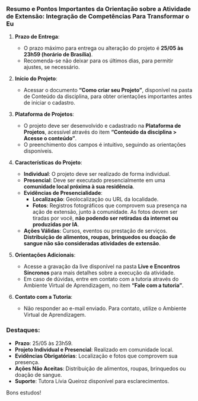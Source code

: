 ### Resumo e Pontos Importantes da Orientação sobre a Atividade de Extensão: **Integração de Competências Para Transformar o Eu**

1. **Prazo de Entrega**:
   - O prazo máximo para entrega ou alteração do projeto é **25/05 às 23h59 (horário de Brasília)**.
   - Recomenda-se não deixar para os últimos dias, para permitir ajustes, se necessário.

2. **Início do Projeto**:
   - Acessar o documento **“Como criar seu Projeto”**, disponível na pasta de Conteúdo da disciplina, para obter orientações importantes antes de iniciar o cadastro.

3. **Plataforma de Projetos**:
   - O projeto deve ser desenvolvido e cadastrado na **Plataforma de Projetos**, acessível através do item **“Conteúdo da disciplina > Acesse o conteúdo”**.
   - O preenchimento dos campos é intuitivo, seguindo as orientações disponíveis.

4. **Características do Projeto**:
   - **Individual**: O projeto deve ser realizado de forma individual.
   - **Presencial**: Deve ser executado presencialmente em uma **comunidade local próxima à sua residência**.
   - **Evidências de Presencialidade**:
     - **Localização**: Geolocalização ou URL da localidade.
     - **Fotos**: Registros fotográficos que comprovem sua presença na ação de extensão, junto à comunidade. As fotos devem ser tiradas por você, **não podendo ser retiradas da internet ou produzidas por IA**.
   - **Ações Válidas**: Cursos, eventos ou prestação de serviços. **Distribuição de alimentos, roupas, brinquedos ou doação de sangue não são consideradas atividades de extensão**.

5. **Orientações Adicionais**:
   - Acesse a gravação da live disponível na pasta **Live e Encontros Síncronos** para mais detalhes sobre a execução da atividade.
   - Em caso de dúvidas, entre em contato com a tutoria através do Ambiente Virtual de Aprendizagem, no item **“Fale com a tutoria”**.

6. **Contato com a Tutoria**:
   - Não responder ao e-mail enviado. Para contato, utilize o Ambiente Virtual de Aprendizagem.

### Destaques:
- **Prazo**: 25/05 às 23h59.
- **Projeto Individual e Presencial**: Realizado em comunidade local.
- **Evidências Obrigatórias**: Localização e fotos que comprovem sua presença.
- **Ações Não Aceitas**: Distribuição de alimentos, roupas, brinquedos ou doação de sangue.
- **Suporte**: Tutora Lívia Queiroz disponível para esclarecimentos.

Bons estudos!